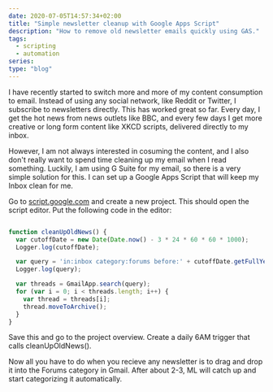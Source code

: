 ```yaml
---
date: 2020-07-05T14:57:34+02:00
title: "Simple newsletter cleanup with Google Apps Script"
description: "How to remove old newsletter emails quickly using GAS."
tags:
  - scripting
  - automation
series:
type: "blog"
---
```


I have recently started to switch more and more of my content consumption to
email. Instead of using any social network, like Reddit or Twitter, I subscribe
to newsletters directly. This has worked great so far. Every day, I get the hot
news from news outlets like BBC, and every few days I get more creative or long
form content like XKCD scripts, delivered directly to my inbox.

However, I am not always interested in cosuming the content, and I also don't
really want to spend time cleaning up my email when I read something. Luckily,
I am using G Suite for my email, so there is a very simple solution for this. I
can set up a Google Apps Script that will keep my Inbox clean for me.

Go to [script.google.com](https://script.google.com) and create a new project.
This should open the script editor. Put the following code in the editor:

```javascript

function cleanUpOldNews() {
  var cutoffDate = new Date(Date.now() - 3 * 24 * 60 * 60 * 1000);
  Logger.log(cutoffDate);

  var query = 'in:inbox category:forums before:' + cutoffDate.getFullYear() + "/" + (cutoffDate.getMonth() + 1) + "/" + cutoffDate.getDate() ;
  Logger.log(query);

  var threads = GmailApp.search(query);
  for (var i = 0; i < threads.length; i++) {
    var thread = threads[i];
    thread.moveToArchive();
  }
}
```

Save this and go to the project overview. Create a daily 6AM trigger that calls
cleanUpOldNews().

Now all you have to do when you recieve any newsletter is to drag and drop it
into the Forums category in Gmail. After about 2-3, ML will catch up and start
categorizing it automatically.
